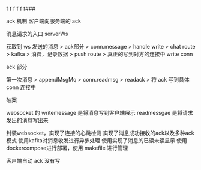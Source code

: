 f f f f f f### 



ack 机制
客户端向服务端的 ack


消息请求的入口 serverWs

获取到 ws 发送的消息 > ack部分 > conn.message > handle write > chat route > kafka > 消费，记录数据 > push route >  真正的写到对方的连接中 write conn


ack 部分

第一次消息 > appendMsgMq  >  conn.readmsg  > readack  > 将 ack 写到具体 conn 连接中


破案

websocket 的 writemessage 是将消息写到客户端展示
             readmessgae 是将请求发出的消息写出来



封装websocket，实现了连接的心跳检测
实现了消息成功接收的ack以及多种ack模式
使用kafka对消息收发进行异步处理
使用实现了消息的已读未读显示
使用dockercompose进行部署，使用 makefile 进行管理

客户端自动 ack 没有写